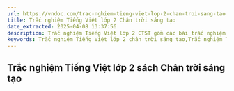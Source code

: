```yaml
---
url: https://vndoc.com/trac-nghiem-tieng-viet-lop-2-chan-troi-sang-tao
title: Trắc nghiệm Tiếng Việt lớp 2 Chân trời sáng tạo
date_extracted: 2025-04-08 13:37:56
description: Trắc nghiệm Tiếng Việt lớp 2 CTST gồm các bài trắc nghiệm Online bám sát theo từng bài học thuộc chương trình Tiếng Việt lớp 2 Chân trời sáng tạo.
keywords: Trắc nghiệm Tiếng Việt lớp 2 chân trời sáng tạo,Trắc nghiệm Tiếng Việt lớp 2,Tiếng Việt lớp 2,Trắc nghiệm Tiếng Việt lớp 2 Online,giải bài tập tiếng việt lớp 2
---
```


## **Trắc nghiệm Tiếng Việt lớp 2 sách Chân trời sáng tạo**
